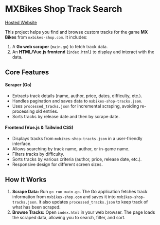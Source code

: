 # MXBikes Shop Track Search

[Hosted Website](https://mm2srv.github.io/mxbikes-shop-search/)

This project helps you find and browse custom tracks for the game **MX Bikes** from `mxbikes-shop.com`. It includes:

1.  A **Go web scraper** (`main.go`) to fetch track data.
2.  An **HTML/Vue.js frontend** (`index.html`) to display and interact with the data.

## Core Features

#### Scraper (Go)
-   Extracts track details (name, author, price, dates, difficulty, etc.).
-   Handles pagination and saves data to `mxbikes-shop-tracks.json`.
-   Uses `processed_tracks.json` for incremental scraping, avoiding re-processing old entries.
-   Sorts tracks by release date and then by scrape date.

#### Frontend (Vue.js & Tailwind CSS)
-   Displays tracks from `mxbikes-shop-tracks.json` in a user-friendly interface.
-   Allows searching by track name, author, or in-game name.
-   Filters tracks by difficulty.
-   Sorts tracks by various criteria (author, price, release date, etc.).
-   Responsive design for different screen sizes.

## How it Works

1.  **Scrape Data:** Run `go run main.go`. The Go application fetches track information from `mxbikes-shop.com` and saves it into `mxbikes-shop-tracks.json`. It also updates `processed_tracks.json` to keep track of what has been scraped.
2.  **Browse Tracks:** Open `index.html` in your web browser. The page loads the scraped data, allowing you to search, filter, and sort.
